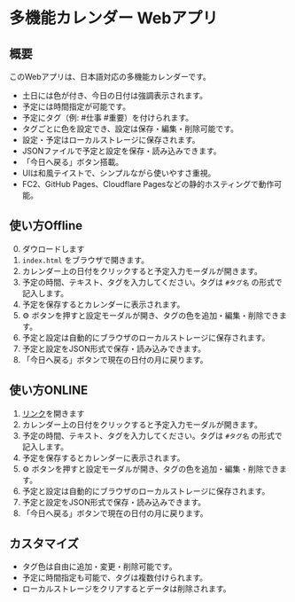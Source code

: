 # 多機能カレンダー Webアプリ

## 概要

このWebアプリは、日本語対応の多機能カレンダーです。  
- 土日には色が付き、今日の日付は強調表示されます。  
- 予定には時間指定が可能です。  
- 予定にタグ（例: #仕事 #重要）を付けられます。  
- タグごとに色を設定でき、設定は保存・編集・削除可能です。  
- 設定・予定はローカルストレージに保存されます。  
- JSONファイルで予定と設定を保存・読み込みできます。  
- 「今日へ戻る」ボタン搭載。  
- UIは和風テイストで、シンプルながら使いやすさ重視。  
- FC2、GitHub Pages、Cloudflare Pagesなどの静的ホスティングで動作可能。

## 使い方Offline
0. ダウロードします
1. `index.html` をブラウザで開きます。  
2. カレンダー上の日付をクリックすると予定入力モーダルが開きます。  
3. 予定の時間、テキスト、タグを入力してください。タグは `#タグ名` の形式で記入します。  
4. 予定を保存するとカレンダーに表示されます。  
5. ⚙️ ボタンを押すと設定モーダルが開き、タグの色を追加・編集・削除できます。  
6. 予定と設定は自動的にブラウザのローカルストレージに保存されます。  
7. 予定と設定をJSON形式で保存・読み込みできます。  
8. 「今日へ戻る」ボタンで現在の日付の月に戻ります。

## 使い方ONLINE

1. [リンク](http://hamuzon.github.io/calendar)を開きます
2. カレンダー上の日付をクリックすると予定入力モーダルが開きます。  
3. 予定の時間、テキスト、タグを入力してください。タグは `#タグ名` の形式で記入します。  
4. 予定を保存するとカレンダーに表示されます。  
5. ⚙️ ボタンを押すと設定モーダルが開き、タグの色を追加・編集・削除できます。  
6. 予定と設定は自動的にブラウザのローカルストレージに保存されます。  
7. 予定と設定をJSON形式で保存・読み込みできます。  
8. 「今日へ戻る」ボタンで現在の日付の月に戻ります。

## カスタマイズ

- タグ色は自由に追加・変更・削除可能です。  
- 予定に時間指定も可能で、タグは複数付けられます。  
- ローカルストレージをクリアするとデータは削除されます。  
